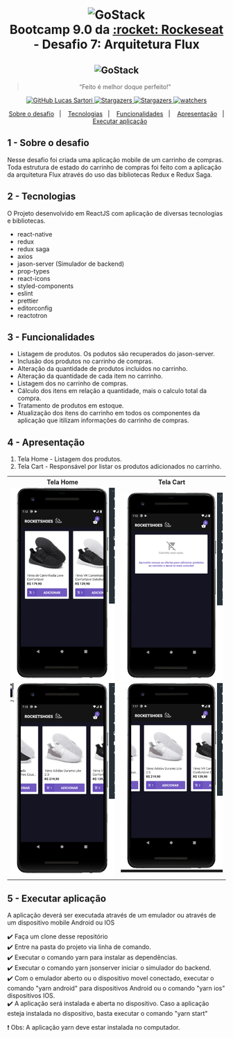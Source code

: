 <h1 align="center" >
  <img alt="GoStack" src="https://rocketseat-cdn.s3-sa-east-1.amazonaws.com/bootcamp-header.png" width="100px" /> <br />
  Bootcamp 9.0 da <a text-decoration="none" href="https://rocketseat.com.br">:rocket: Rockeseat</a> - Desafio 7: Arquitetura Flux
</h1>
<h2 align="center">
    <img alt="GoStack" src="https://facebook.github.io/react-native/img/header_logo.svg" width="120px" />
</h2>

<blockquote align="center">“Feito é melhor doque perfeito!"</blockquote>

<p align="center">
  <a href="https://github.com/lucasssartori?tab=followers">
    <img alt="GitHub Lucas Sartori" src="https://img.shields.io/github/followers/lucasssartori?style=social">
  </a>

  <a href="https://github.com/lucasssartori/bootcampdesafio07/stargazers">
    <img alt="Stargazers" src="https://img.shields.io/github/stars/lucasssartori/bootcampdesafio07?style=social">
  </a>
  <a href="https://github.com/lucasssartori/bootcampdesafio07/forks/">
    <img alt="Stargazers" src="https://img.shields.io/github/forks/lucasssartori/bootcampdesafio07?style=social">
  </a>

  <a href="https://github.com/lucasssartori/bootcampdesafio07/watchers">
    <img alt="watchers" src="https://img.shields.io/github/watchers/lucasssartori/bootcampdesafio07?style=social">
  </a>
</p>

<p align="center">
  <a href="#1---sobre-o-desafio">Sobre o desafio</a>&nbsp;&nbsp;&nbsp;|&nbsp;&nbsp;&nbsp;
  <a href="#2---tecnologias">Tecnologias</a>&nbsp;&nbsp;&nbsp;|&nbsp;&nbsp;&nbsp;
  <a href="#3---funcionalidades">Funcionalidades</a>&nbsp;&nbsp;&nbsp;|&nbsp;&nbsp;&nbsp;
  <a href="#4---apresentação">Apresentação</a>&nbsp;&nbsp;&nbsp;|&nbsp;&nbsp;&nbsp;
  <a href="#5---executar-aplicação">Executar aplicação</a>
</p>

## 1 - Sobre o desafio

Nesse desafio foi criada uma aplicação mobile de um carrinho de compras. Toda estrutura de estado do carrinho de compras foi feito com a aplicação da arquitetura Flux através do uso das bibliotecas Redux e Redux Saga.

## 2 - Tecnologias

O Projeto desenvolvido em ReactJS com aplicação de diversas tecnologias e bibliotecas.

  - react-native
  - redux
  - redux saga
  - axios
  - jason-server (Simulador de backend)
  - prop-types
  - react-icons
  - styled-components
  - eslint
  - prettier
  - editorconfig
  - reactotron

## 3 - Funcionalidades

  - Listagem de produtos. Os podutos são recuperados do jason-server.
  - Inclusão dos produtos no carrinho de compras.
  - Alteração da quantidade de produtos incluidos no carrinho.
  - Alteração da quantidade de cada item no carrinho.
  - Listagem dos no carrinho de compras.
  - Cálculo dos itens em relação a quantidade, mais o calculo total da compra.
  - Tratamento de produtos em estoque.
  - Atualização dos itens do carrinho em todos os componentes da aplicação que itilizam informações do carrinho de compras.

## 4 - Apresentação

<ol>
  <li>Tela Home - Listagem dos produtos.</li>
  <li>Tela Cart - Responsável por listar os produtos adicionados no carrinho.</li>
</ol>
<table style="width:100%">
  <tr>
    <th>Tela Home</th>
    <th>Tela Cart</th>
  </tr>
  <tr align="center">
    <td>
      <img alt="Tela Home" src="./imagens/Tela1.png" width="250px"/>
      <img alt="Tela Home" src="./imagens/Tela2.png" width="250px"/>
    </td>
    <td>
      <img alt="Tela Cart" src="./imagens/Tela3.png" width="250px"/>
      <img alt="Tela Cart" src="./imagens/Tela4.png" width="250px"/>
      </td>
  </tr>
</table>

## 5 - Executar aplicação

<p>A aplicação deverá ser executada através de um emulador ou através de um dispositivo mobile Android ou IOS</p>

:heavy_check_mark: Faça um clone desse repositório <br />
:heavy_check_mark: Entre na pasta do projeto via linha de comando. <br />
:heavy_check_mark: Executar o comando yarn para instalar as dependências. <br />
:heavy_check_mark: Executar o comando yarn jsonserver iniciar o simulador do backend. <br />
:heavy_check_mark: Com o emulador aberto ou o dispositivo movel conectado, executar o comando "yarn android" para dispositivos Android ou o comando "yarn ios" dispositivos IOS. <br />
:heavy_check_mark: A aplicação será instalada e aberta no dispositivo. Caso a aplicação esteja instalada no dispositivo, basta executar o comando "yarn start" <br />

:heavy_exclamation_mark: Obs: A aplicação yarn deve estar instalada no computador.

